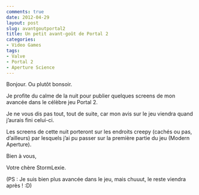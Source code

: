 ```yaml
---
comments: true
date: 2012-04-29
layout: post
slug: avantgoutportal2
title: Un petit avant-goût de Portal 2
categories: 
- Video Games
tags: 
- Valve
- Portal 2
- Aperture Science
---
```


<!-- PHOTO 1 -->
<!-- PHOTO 2 -->
<!-- PHOTO 3 -->
<!-- PHOTO 4 -->
<!-- PHOTO 5 -->

Bonjour. Ou plutôt bonsoir.

Je profite du calme de la nuit pour publier quelques screens de mon avancée dans le célèbre jeu Portal 2.

Je ne vous dis pas tout, tout de suite, car mon avis sur le jeu viendra quand j’aurais fini celui-ci. 

Les screens de cette nuit porteront sur les endroits creepy (cachés ou pas, d’ailleurs) par lesquels j’ai pu passer sur la première partie du jeu (Modern Aperture).

Bien à vous,

Votre chère StormLexie.

(PS : Je suis bien plus avancée dans le jeu, mais chuuut, le reste viendra après ! :D)